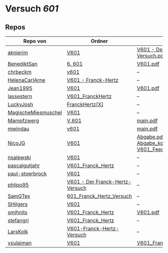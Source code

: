# Versuch *601*

## Repos

|                     Repo von                     |                                                               Ordner                                                                |                                                                                                                                                      PDFs                                                                                                                                                      |
|--------------------------------------------------|-------------------------------------------------------------------------------------------------------------------------------------|----------------------------------------------------------------------------------------------------------------------------------------------------------------------------------------------------------------------------------------------------------------------------------------------------------------|
|[aknierim](../repo/aknierim)                      |[V601](https://github.com/aknierim/AP/tree/master/SoSe/V601)                                                                         |[V601 - Der Franck-Hertz-Versuch.pdf](https://github.com/aknierim/AP/blob/master/Protokolle/V601%20-%20Der%20Franck-Hertz-Versuch.pdf)                                                                                                                                                                          |
|[BenediktSan](../repo/BenediktSan)                |[6. 601](https://github.com/BenediktSan/AnfaengerPraktikum2020/tree/main/Versuche%20Semester%20IV/6.%20601)                          |[V601.pdf](https://github.com/BenediktSan/AnfaengerPraktikum2020/blob/main/Versuche%20Semester%20IV/6.%20601/V601.pdf)                                                                                                                                                                                          |
|[chrbeckm](../repo/chrbeckm)                      |[v601](https://github.com/chrbeckm/anfaenger-praktikum/tree/master/v601)                                                             |–                                                                                                                                                                                                                                                                                                               |
|[HelenaCarlArne](../repo/HelenaCarlArne)          |[V601 - Franck-Hertz](https://github.com/HelenaCarlArne/ProtokolleAP/tree/master/V601%20-%20Franck-Hertz)                            |–                                                                                                                                                                                                                                                                                                               |
|[Jean1995](../repo/Jean1995)                      |[V601](https://github.com/Jean1995/Praktikum/tree/master/V601)                                                                       |[V601.pdf](https://github.com/Jean1995/Praktikum/blob/master/Protokolle_Fertig/V601.pdf)                                                                                                                                                                                                                        |
|[lassestern](../repo/lassestern)                  |[V601_FranckHertz](https://github.com/lassestern/praktikum-david-lasse/tree/master/V601_FranckHertz)                                 |–                                                                                                                                                                                                                                                                                                               |
|[LuckyJosh](../repo/LuckyJosh)                    |[FranckHertz[X]](https://github.com/LuckyJosh/APPhysik/tree/master/FranckHertz[X])                                                   |–                                                                                                                                                                                                                                                                                                               |
|[MagischeMiesmuschel](../repo/MagischeMiesmuschel)|[V601](https://github.com/MagischeMiesmuschel/AnfaengerPraktikum/tree/master/V601)                                                   |–                                                                                                                                                                                                                                                                                                               |
|[Mampfzwerg](../repo/Mampfzwerg)                  |[V.601](https://github.com/Mampfzwerg/Praktikum/tree/master/V.601)                                                                   |[main.pdf](https://github.com/Mampfzwerg/Praktikum/blob/master/V.601/latex-template/main.pdf)                                                                                                                                                                                                                   |
|[mwindau](../repo/mwindau)                        |[v601](https://github.com/mwindau/praktikum/tree/master/v601)                                                                        |[main.pdf](https://github.com/mwindau/praktikum/blob/master/v601/main.pdf)                                                                                                                                                                                                                                      |
|[NicoJG](../repo/NicoJG)                          |[V601](https://github.com/NicoJG/Anfaengerpraktikum/tree/master/V601)                                                                |[Abgabe.pdf](https://github.com/NicoJG/Anfaengerpraktikum/blob/master/V601/Abgabe.pdf)<br/>[Abgabe_korrigiert.pdf](https://github.com/NicoJG/Anfaengerpraktikum/blob/master/V601/Abgabe_korrigiert.pdf)<br/>[V601_Feedback.pdf](https://github.com/NicoJG/Anfaengerpraktikum/blob/master/V601/V601_Feedback.pdf)|
|[nsalewski](../repo/nsalewski)                    |[V601](https://github.com/nsalewski/laboratory/tree/master/V601)                                                                     |–                                                                                                                                                                                                                                                                                                               |
|[pascalgutjahr](../repo/pascalgutjahr)            |[V601_Franck_Hertz](https://github.com/pascalgutjahr/Praktikum-1/tree/master/V601_Franck_Hertz)                                      |–                                                                                                                                                                                                                                                                                                               |
|[paul-stoerbrock](../repo/paul-stoerbrock)        |[V601](https://github.com/paul-stoerbrock/Praktikum/tree/master/V601)                                                                |–                                                                                                                                                                                                                                                                                                               |
|[phlipo95](../repo/phlipo95)                      |[V601 - Der Franck-Hertz-Versuch](https://github.com/phlipo95/AP-Praktikum/tree/master/V601%20-%20Der%20Franck-Hertz-Versuch)        |–                                                                                                                                                                                                                                                                                                               |
|[SamGTex](../repo/SamGTex)                        |[601_Franck_Hertz_Versuch](https://github.com/SamGTex/Physik_Praktikum_Samuel_Max/tree/master/601_Franck_Hertz_Versuch)              |–                                                                                                                                                                                                                                                                                                               |
|[SHilgers](../repo/SHilgers)                      |[V601](https://github.com/SHilgers/Praktikum2/tree/master/V601)                                                                      |–                                                                                                                                                                                                                                                                                                               |
|[smjhnits](../repo/smjhnits)                      |[V601_Franck_Hertz](https://github.com/smjhnits/Praktikum_TU_D_16-17/tree/master/Anf%C3%A4ngerpraktikum/Protokolle/V601_Franck_Hertz)|[V601.pdf](https://github.com/smjhnits/Praktikum_TU_D_16-17/blob/master/Anf%C3%A4ngerpraktikum/Fertige%20Protokolle/V601.pdf)                                                                                                                                                                                   |
|[stefangri](../repo/stefangri)                    |[V601_Franck_Hertz](https://github.com/stefangri/s_s_productions/tree/master/PHY341/V601_Franck_Hertz)                               |–                                                                                                                                                                                                                                                                                                               |
|[LarsKolk](../repo/LarsKolk)                      |[V601-Franck-Hertz-Versuch](https://github.com/LarsKolk/Anfaengerpraktikum/tree/master/V601-Franck-Hertz-Versuch)                    |–                                                                                                                                                                                                                                                                                                               |
|[vsulaiman](../repo/vsulaiman)                    |[V601](https://github.com/vsulaiman/Praktikum/tree/master/SS17/V601)                                                                 |[V601_Franck_Hertz_Versuch.pdf](https://github.com/vsulaiman/Praktikum/blob/master/AP%20Protokolle/V601_Franck_Hertz_Versuch.pdf)                                                                                                                                                                               |

